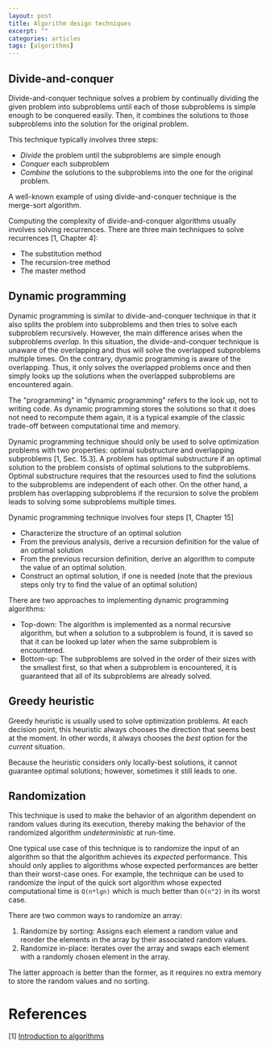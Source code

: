 ```yaml
---
layout: post
title: Algorithm design techniques
excerpt: ""
categories: articles
tags: [algorithms]
---
```


## Divide-and-conquer

Divide-and-conquer technique solves a problem by continually dividing the given problem into subproblems until each of those subproblems is simple enough to be conquered easily. Then, it combines the solutions to those subproblems into the solution for the original problem.

This technique typically involves three steps:

  * _Divide_ the problem until the subproblems are simple enough
  * _Conquer_ each subproblem
  * _Combine_ the solutions to the subproblems into the one for the original problem.

A well-known example of using divide-and-conquer technique is the merge-sort algorithm.

Computing the complexity of divide-and-conquer algorithms usually involves solving recurrences. There are three main techniques to solve recurrences [1, Chapter 4]:

  * The substitution method
  * The recursion-tree method
  * The master method

## Dynamic programming

Dynamic programming is similar to divide-and-conquer technique in that it also splits the problem into subproblems and then tries to solve each subproblem recursively. However, the main difference arises when the subproblems _overlap_. In this situation, the divide-and-conquer technique is unaware of the overlapping and thus will solve the overlapped subproblems multiple times. On the contrary, dynamic programming is aware of the overlapping. Thus, it only solves the overlapped problems once and then simply looks up the solutions when the overlapped subproblems are encountered again.

The "programming" in "dynamic programming" refers to the look up, not to writing code. As dynamic programming stores the solutions so that it does not need to recompute them again, it is a typical example of the classic trade-off between computational time and memory.

Dynamic programming technique should only be used to solve optimization problems with two properties: optimal substructure and overlapping subproblems [1, Sec. 15.3]. A problem has optimal substructure if an optimal solution to the problem consists of optimal solutions to the subproblems. Optimal substructure requires that the resources used to find the solutions to the subproblems are independent of each other. On the other hand, a problem has overlapping subproblems if the recursion to solve the problem leads to solving some subproblems multiple times.

Dynamic programming technique involves four steps [1, Chapter 15]

  - Characterize the structure of an optimal solution
  - From the previous analysis, derive a recursion definition for the value of an optimal solution
  - From the previous recursion definition, derive an algorithm to compute the value of an optimal solution.
  - Construct an optimal solution, if one is needed (note that the previous steps only try to find the value of an optimal solution)

There are two approaches to implementing dynamic programming algorithms:

  - Top-down: The algorithm is implemented as a normal recursive algorithm, but when a solution to a subproblem is found, it is saved so that it can be looked up later when the same subproblem is encountered.
  - Bottom-up: The subproblems are solved in the order of their sizes with the smallest first, so that when a subproblem is encountered, it is guaranteed that all of its subproblems are already solved.

## Greedy heuristic

Greedy heuristic is usually used to solve optimization problems. At each decision point, this heuristic always chooses the direction that seems best at the moment. In other words, it always chooses the _best_ option for the _current_ situation.

Because the heuristic considers only locally-best solutions, it cannot guarantee optimal solutions; however, sometimes it still leads to one.

## Randomization

This technique is used to make the behavior of an algorithm dependent on random values during its execution, thereby making the behavior of the randomized algorithm _undeterministic_ at run-time.

One typical use case of this technique is to randomize the input of an algorithm so that the algorithm achieves its _expected_ performance. This should only applies to algorithms whose expected performances are better than their worst-case ones. For example, the technique can be used to randomize the input of the quick sort algorithm whose expected computational time is `O(n*lgn)` which is much better than `O(n^2)`  in its worst case.

There are two common ways to randomize an array:

  1. Randomize by sorting: Assigns each element a random value and reorder the elements in the array by their associated random values.
  2. Randomize in-place: Iterates over the array and swaps each element with a randomly chosen element in the array.

The latter approach is better than the former, as it requires no extra memory to store the random values and no sorting.

# References

[1] [Introduction to algorithms](http://www.amazon.com/Introduction-Algorithms-3rd-MIT-Press/dp/0262033844/ref=sr_1_1?s=books&ie=UTF8&qid=1461439930&sr=1-1&keywords=introduction+to+algorithms)
